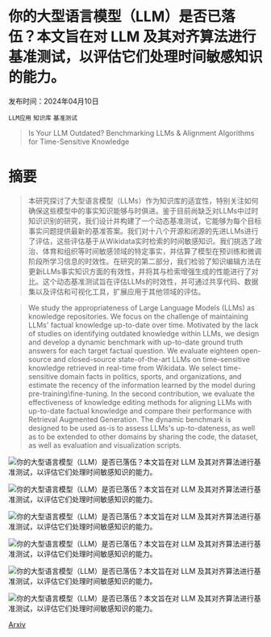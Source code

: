 # 你的大型语言模型（LLM）是否已落伍？本文旨在对 LLM 及其对齐算法进行基准测试，以评估它们处理时间敏感知识的能力。

发布时间：2024年04月10日

`LLM应用` `知识库` `基准测试`

> Is Your LLM Outdated? Benchmarking LLMs & Alignment Algorithms for Time-Sensitive Knowledge

# 摘要

> 本研究探讨了大型语言模型（LLMs）作为知识库的适宜性，特别关注如何确保这些模型中的事实知识能够与时俱进。鉴于目前尚缺乏对LLMs中过时知识识别的研究，我们设计并构建了一个动态基准测试，它能够为每个目标事实问题提供最新的基准答案。我们对十八个开源和闭源的先进LLMs进行了评估，这些评估基于从Wikidata实时检索的时间敏感知识。我们挑选了政治、体育和组织等时间敏感领域的特定事实，并估算了模型在预训练和微调阶段所学习信息的时效性。在研究的第二部分，我们检验了知识编辑方法在更新LLMs事实知识方面的有效性，并将其与检索增强生成的性能进行了对比。这个动态基准测试旨在评估LLMs的时效性，并可通过共享代码、数据集以及评估和可视化工具，扩展应用于其他领域的评估。

> We study the appropriateness of Large Language Models (LLMs) as knowledge repositories. We focus on the challenge of maintaining LLMs' factual knowledge up-to-date over time. Motivated by the lack of studies on identifying outdated knowledge within LLMs, we design and develop a dynamic benchmark with up-to-date ground truth answers for each target factual question. We evaluate eighteen open-source and closed-source state-of-the-art LLMs on time-sensitive knowledge retrieved in real-time from Wikidata. We select time-sensitive domain facts in politics, sports, and organizations, and estimate the recency of the information learned by the model during pre-training\fine-tuning. In the second contribution, we evaluate the effectiveness of knowledge editing methods for aligning LLMs with up-to-date factual knowledge and compare their performance with Retrieval Augmented Generation. The dynamic benchmark is designed to be used as-is to assess LLMs's up-to-dateness, as well as to be extended to other domains by sharing the code, the dataset, as well as evaluation and visualization scripts.

![你的大型语言模型（LLM）是否已落伍？本文旨在对 LLM 及其对齐算法进行基准测试，以评估它们处理时间敏感知识的能力。](../../..//opt/data/Projects/HuggingArxiv/paper_images/2404.08700/x1.png)

![你的大型语言模型（LLM）是否已落伍？本文旨在对 LLM 及其对齐算法进行基准测试，以评估它们处理时间敏感知识的能力。](../../..//opt/data/Projects/HuggingArxiv/paper_images/2404.08700/observed_data.png)

![你的大型语言模型（LLM）是否已落伍？本文旨在对 LLM 及其对齐算法进行基准测试，以评估它们处理时间敏感知识的能力。](../../..//opt/data/Projects/HuggingArxiv/paper_images/2404.08700/scala_number_and_percentage.png)

![你的大型语言模型（LLM）是否已落伍？本文旨在对 LLM 及其对齐算法进行基准测试，以评估它们处理时间敏感知识的能力。](../../..//opt/data/Projects/HuggingArxiv/paper_images/2404.08700/ragdocs.png)

![你的大型语言模型（LLM）是否已落伍？本文旨在对 LLM 及其对齐算法进行基准测试，以评估它们处理时间敏感知识的能力。](../../..//opt/data/Projects/HuggingArxiv/paper_images/2404.08700/observed_data_appendix1.png)

![你的大型语言模型（LLM）是否已落伍？本文旨在对 LLM 及其对齐算法进行基准测试，以评估它们处理时间敏感知识的能力。](../../..//opt/data/Projects/HuggingArxiv/paper_images/2404.08700/observed_data_appendix2.png)

[Arxiv](https://arxiv.org/abs/2404.08700)